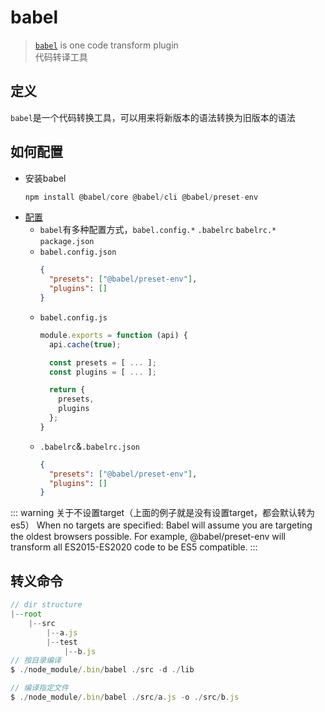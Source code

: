 # babel
> [`babel`](https://babeljs.io) is one code transform plugin    
> 代码转译工具

## 定义
`babel`是一个代码转换工具，可以用来将新版本的语法转换为旧版本的语法

## 如何配置
- 安装babel
  ```js
  npm install @babel/core @babel/cli @babel/preset-env
  ```
- [配置](https://babeljs.io/docs/en/configuration#babelrcjson)
  - `babel`有多种配置方式，`babel.config.*` `.babelrc` `babelrc.*` `package.json`
  - `babel.config.json`
    ```json
    {
      "presets": ["@babel/preset-env"],
      "plugins": []
    }
    ```
  - `babel.config.js`
    ```js
    module.exports = function (api) {
      api.cache(true);

      const presets = [ ... ];
      const plugins = [ ... ];

      return {
        presets,
        plugins
      };
    }
    ```
  - `.babelrc`&`.babelrc.json`
    ```json
    {
      "presets": ["@babel/preset-env"],
      "plugins": []
    }
    ```
::: warning 关于不设置target（上面的例子就是没有设置target，都会默认转为es5）
When no targets are specified: Babel will assume you are targeting the oldest browsers possible. For example, @babel/preset-env will transform all ES2015-ES2020 code to be ES5 compatible.
:::
## 转义命令
```js
// dir structure
|--root
    |--src
        |--a.js
        |--test
            |--b.js
// 按目录编译
$ ./node_module/.bin/babel ./src -d ./lib

// 编译指定文件
$ ./node_module/.bin/babel ./src/a.js -o ./src/b.js
```